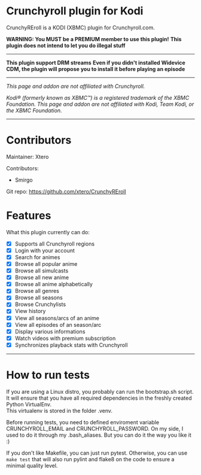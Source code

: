 # Crunchyroll plugin for Kodi

CrunchyREroll is a KODI (XBMC) plugin for Crunchyroll.com.

**WARNING: You MUST be a PREMIUM member to use this plugin!**
**This plugin does not intend to let you do illegal stuff**
***

**This plugin support DRM streams**
**Even if you didn't installed Widevice CDM, the plugin will propose you to install it before playing an episode**

***
_This page and addon are not affiliated with Crunchyroll._

_Kodi® (formerly known as XBMC™) is a registered trademark of the XBMC Foundation.
This page and addon are not affiliated with Kodi, Team Kodi, or the XBMC Foundation._
***

# Contributors

Maintainer: Xtero  

Contributors:
- Smirgo

Git repo: https://github.com/xtero/CrunchyREroll

# Features

What this plugin currently can do:
- [x] Supports all Crunchyroll regions
- [x] Login with your account
- [x] Search for animes
- [x] Browse all popular anime
- [x] Browse all simulcasts
- [x] Browse all new anime
- [x] Browse all anime alphabetically
- [x] Browse all genres
- [x] Browse all seasons
- [x] Browse Crunchylists
- [x] View history
- [x] View all seasons/arcs of an anime
- [x] View all episodes of an season/arc
- [x] Display various informations
- [x] Watch videos with premium subscription
- [x] Synchronizes playback stats with Crunchyroll
***

# How to run tests
If you are using a Linux distro, you probably can run the bootstrap.sh script.  
It will ensure that you have all required dependencies in the freshly created Python VirtualEnv.  
This virtualenv is stored in the folder .venv.

Before running tests, you need to defined enviroment variable CRUNCHYROLL_EMAIL and CRUNCHYROLL_PASSWORD.
On my side, I used to do it through my .bash_aliases. But you can do it the way you like it :)  

If you don't like Makefile, you can just run pytest.
Otherwise, you can use `make test` that will also run pylint and flake8 on the code to ensure a minimal quality level.

